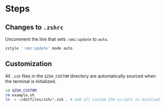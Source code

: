 # Steps

## Changes to `.zshrc`

Uncomment the line that sets `:omz:update` to `auto`.

```sh
zstyle ':omz:update' mode auto
```

## Customization

All `.zsh` files in the `$ZSH_CUSTOM` directory are automatically sourced when the terminal is initialized.

```sh
cd $ZSH_CUSTOM
rm example.sh
ln -s ~/dotfiles/zsh/*.zsh . # add all custom ZSH scripts to autoload
```
